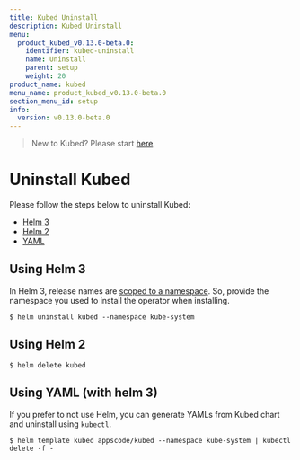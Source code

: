 ```yaml
---
title: Kubed Uninstall
description: Kubed Uninstall
menu:
  product_kubed_v0.13.0-beta.0:
    identifier: kubed-uninstall
    name: Uninstall
    parent: setup
    weight: 20
product_name: kubed
menu_name: product_kubed_v0.13.0-beta.0
section_menu_id: setup
info:
  version: v0.13.0-beta.0
---
```


> New to Kubed? Please start [here](/products/kubed/v0.13.0-beta.0/concepts/README).

# Uninstall Kubed

Please follow the steps below to uninstall Kubed:

<ul class="nav nav-tabs" id="installerTab" role="tablist">
  <li class="nav-item">
    <a class="nav-link active" id="helm3-tab" data-toggle="tab" href="#helm3" role="tab" aria-controls="helm3" aria-selected="true">Helm 3</a>
  </li>
  <li class="nav-item">
    <a class="nav-link" id="helm2-tab" data-toggle="tab" href="#helm2" role="tab" aria-controls="helm2" aria-selected="false">Helm 2</a>
  </li>
  <li class="nav-item">
    <a class="nav-link" id="script-tab" data-toggle="tab" href="#script" role="tab" aria-controls="script" aria-selected="false">YAML</a>
  </li>
</ul>
<div class="tab-content" id="installerTabContent">
  <div class="tab-pane fade show active" id="helm3" role="tabpanel" aria-labelledby="helm3-tab">

## Using Helm 3

In Helm 3, release names are [scoped to a namespace](https://v3.helm.sh/docs/faq/#release-names-are-now-scoped-to-the-namespace). So, provide the namespace you used to install the operator when installing.

```console
$ helm uninstall kubed --namespace kube-system
```

</div>
<div class="tab-pane fade" id="helm2" role="tabpanel" aria-labelledby="helm2-tab">

## Using Helm 2

```console
$ helm delete kubed
```

</div>
<div class="tab-pane fade" id="script" role="tabpanel" aria-labelledby="script-tab">

## Using YAML (with helm 3)

If you prefer to not use Helm, you can generate YAMLs from Kubed chart and uninstall using `kubectl`.

```console
$ helm template kubed appscode/kubed --namespace kube-system | kubectl delete -f -
```

</div>
</div>
